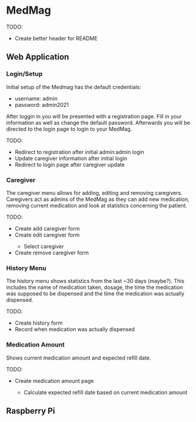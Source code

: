 <!DOCTYPE html>
<html lang="en">
  <head>
    <h1>MedMag</h1>
    <p>TODO:</p>
    <ul>
      <li>Create better header for README</li>
    </ul>
  </head>
  
  <body>
    <h2>Web Application</h2>
    <h3>Login/Setup</h2>
    <p>Initial setup of the Medmag has the default credentials:</p>
    <ul>
      <li>username: admin</li>
      <li>password: admin2021</li>
    </ul>
    <p>After loggin in you will be presented with a registration page. Fill in your information as well as change the default password. Afterwards you will be directed to the login page to login to your MedMag.</p>
    <p>TODO:</p>
    <ul>
      <li>Redirect to registration after initial admin:admin login</li>
      <li>Update caregiver information after initial login</li>
      <li>Redirect to login page after caregiver update</li>
    </ul>
    <h3>Caregiver</h3>
    <p>The caregiver menu allows for adding, editing and removing caregivers. Caregivers act as admins of the MedMag as they can add new medication, removing current medication and look at statistics concerning the patient.</p>
    <p>TODO:</p>
    <ul>
      <li>Create add caregiver form</li>
      <li>Create edit caregiver form</li>
      <ul>
        <li>Select caregiver</li>
      </ul>
      <li>Create remove caregiver form</li>
    </ul>
    <h3>History Menu</h3>
    <p>The history menu shows statistics from the last ~30 days (maybe?). This includes the name of medication taken, dosage, the time the medication was supposed to be dispensed and the time the medication was actually dispensed.</p> 
    <p>TODO:</p>
    <ul>
      <li>Create history form</li>
      <li>Record when medication was actually dispensed</li>
    </ul>
    <h3>Medication Amount</h3>
    <p>Shows current medication amount and expected refill date.</p>
    <p>TODO:</p>
    <ul>
      <li>Create medication amount page</li>
      <ul>
        <li>Calculate expected refill date based on current medication amount</li>
      </ul>
    </ul>
    <h2>Raspberry Pi</h2>
  </body>
</html>

